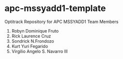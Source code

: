 # apc-mssyadd1-template
Optitrack Repository for APC MSSYADD1 
Team Members 
1. Robyn Dominique Fruto 
2. Rick Laurence Cruz
3. Sondrick N.Frondozo
4. Kurt Yuri Fegarido
6. Virgilio Angelo S. Navarro III

